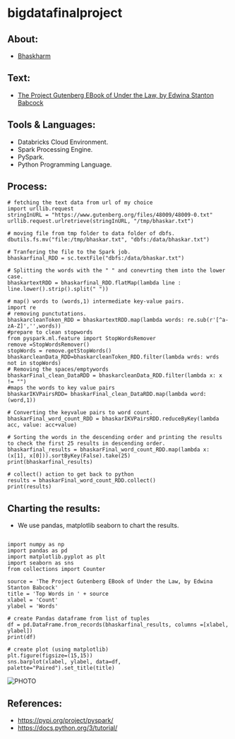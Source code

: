 # bigdatafinalproject
## About:
- [Bhaskharm](https://github.com/Bhaskar2909)
## Text:
- [The Project Gutenberg EBook of Under the Law, by Edwina Stanton Babcock](https://www.gutenberg.org/files/48009/48009-0.txt)

## Tools & Languages:
- Databricks Cloud Environment.
- Spark Processing Engine.
- PySpark.
- Python Programming Language.
## Process:
```
# fetching the text data from url of my choice
import urllib.request
stringInURL = "https://www.gutenberg.org/files/48009/48009-0.txt"
urllib.request.urlretrieve(stringInURL, "/tmp/bhaskar.txt")

# moving file from tmp folder to data folder of dbfs.
dbutils.fs.mv("file:/tmp/bhaskar.txt", "dbfs:/data/bhaskar.txt")

# Tranfering the file to the Spark job.
bhaskarfinal_RDD = sc.textFile("dbfs:/data/bhaskar.txt")

# Splitting the words with the " " and conevrting them into the lower case.
bhaskartextRDD = bhaskarfinal_RDD.flatMap(lambda line : line.lower().strip().split(" "))

# map() words to (words,1) intermediate key-value pairs.
import re
# removing punctutations.
bhaskarcleanToken_RDD = bhaskartextRDD.map(lambda words: re.sub(r'[^a-zA-Z]','',words))
#prepare to clean stopwords
from pyspark.ml.feature import StopWordsRemover
remove =StopWordsRemover()
stopWords = remove.getStopWords()
bhaskarcleanData_RDD=bhaskarcleanToken_RDD.filter(lambda wrds: wrds not in stopWords)
# Removing the spaces/emptywords
bhaskarFinal_clean_DataRDD = bhaskarcleanData_RDD.filter(lambda x: x != "")
#maps the words to key value pairs
bhaskarIKVPairsRDD= bhaskarFinal_clean_DataRDD.map(lambda word: (word,1))

# Converting the keyvalue pairs to word count.
bhaskarFinal_word_count_RDD = bhaskarIKVPairsRDD.reduceByKey(lambda acc, value: acc+value)

# Sorting the words in the descending order and printing the results to check the first 25 results in descending order.
bhaskarfinal_results = bhaskarFinal_word_count_RDD.map(lambda x: (x[1], x[0])).sortByKey(False).take(25)
print(bhaskarfinal_results)

# collect() action to get back to python
results = bhaskarFinal_word_count_RDD.collect()
print(results)
```
## Charting the results:
- We use pandas, matplotlib seaborn to chart the results.
```

import numpy as np
import pandas as pd
import matplotlib.pyplot as plt
import seaborn as sns
from collections import Counter

source = 'The Project Gutenberg EBook of Under the Law, by Edwina Stanton Babcock'
title = 'Top Words in ' + source
xlabel = 'Count'
ylabel = 'Words'

# create Pandas dataframe from list of tuples
df = pd.DataFrame.from_records(bhaskarfinal_results, columns =[xlabel, ylabel]) 
print(df)

# create plot (using matplotlib)
plt.figure(figsize=(15,15))
sns.barplot(xlabel, ylabel, data=df, palette="Paired").set_title(title)

```

![PHOTO](BARGRAPH.PNG)


## References:
- https://pypi.org/project/pyspark/
- https://docs.python.org/3/tutorial/
